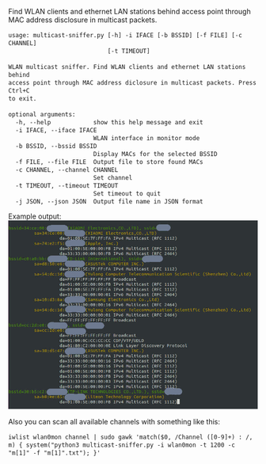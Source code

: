Find WLAN clients and ethernet LAN stations behind access point through MAC address disclosure in multicast packets.
```
usage: multicast-sniffer.py [-h] -i IFACE [-b BSSID] [-f FILE] [-c CHANNEL]
                            [-t TIMEOUT]

WLAN multicast sniffer. Find WLAN clients and ethernet LAN stations behind
access point through MAC address diclosure in multicast packets. Press Ctrl+C
to exit.

optional arguments:
  -h, --help            show this help message and exit
  -i IFACE, --iface IFACE
                        WLAN interface in monitor mode
  -b BSSID, --bssid BSSID
                        Display MACs for the selected BSSID
  -f FILE, --file FILE  Output file to store found MACs
  -c CHANNEL, --channel CHANNEL
                        Set channel
  -t TIMEOUT, --timeout TIMEOUT
                        Set timeout to quit
  -j JSON, --json JSON  Output file name in JSON format

```
Example output:
![Example output](Screenshot.jpg?raw=true "Example output")

Also you can scan all available channels with something like this:
```
iwlist wlan0mon channel | sudo gawk 'match($0, /Channel ([0-9]+) : /, m) { system("python3 multicast-sniffer.py -i wlan0mon -t 1200 -c "m[1]" -f "m[1]".txt"); }'
```